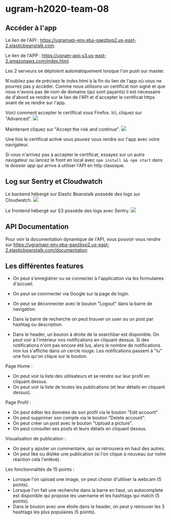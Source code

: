 # ugram-h2020-team-08

## Accéder à l'app

Le lien de l'API : https://ugramapi-env.eba-gaezbxp2.us-east-2.elasticbeanstalk.com.

Le lien de l'APP : https://ugram-app.s3.us-east-2.amazonaws.com/index.html.

Les 2 serveurs se déploient automatiquement lorsque l'on push sur master.

N'oubliez pas de précisez le *index.html* à la fin du lien de l'app où vous ne pourrez pas  y accéder.
Comme nous utilisons un certificat non signé et que nous n'avons pas de nom de domaine (qui sont payants) il est nécessaire de d'abord se rendre sur le lien de l'API et d'accepter le certificat https avant de se rendre sur l'app.

Voici comment accepter le certificat sous Firefox.
Ici, cliquez sur "Advanced".
![](https://i.imgur.com/OvJmvMq.png)

Maintenant cliquez sur "Accept the risk and continue".
![](https://i.imgur.com/C7WmjnW.png)

Une fois le certificat activé vous pouvez vous rendre sur l'app avec votre navigateur.

Si vous n'arrivez pas à accepter le certificat, essayez sur un autre navigateur ou lancez le front en local avec `npm install && npm start` dans le dossier *app* qui arrive à utiliser l'API en http classique.

## Log sur Sentry et Cloudwatch

Le backend hébergé sur Elastic Beanstalk possède des logs sur Cloudwatch.
![](https://i.imgur.com/PFd6S5T.png)

Le frontend hébergé sur S3 possède des logs avec Sentry.
![](https://i.imgur.com/fa8CdyT.png)

## API Documentation

Pour voir la documentation dynamique de l'API, vous pouvoir vous rendre sur https://ugramapi-env.eba-gaezbxp2.us-east-2.elasticbeanstalk.com/documentation

## Les différentes features

* On peut s'enregistrer ou se connecter à l'application via les formulaires d'accueil.
* On peut se connnecter via Google sur la page de login.

* On peut se déconnecter avec le bouton "Logout" dans la barre de navigation.
* Dans la barre de recherche on peut trouver un user ou un post par hashtag ou description.

* Dans le header, un bouton à droite de la searchbar est disponible. On peut voir à l'intérieur nos notifications en cliquant dessus. Si des notifications n'ont pas encore été lus, alors le nombre de notifications non lus s'affiche dans un cercle rouge. Les notifications passent à "lu" une fois qu'on clique sur le bouton.

Page Home :
* On peut voir la liste des utilisateurs et se rendre sur leur profil en cliquant dessus.
* On peut voir la liste de toutes les publications (et leur détails en cliquant dessus).

Page Profil :
* On peut éditer les données de son profil via le bouton "Edit account".
* On peut supprimer son compte via le bouton "Delete account".
* On peut créer un post avec le bouton "Upload a picture".
* On peut consulter ses posts et leurs détails en cliquant dessus.

Visualisation de publication :
* On peut y ajouter un commentaire, qui se retrouvera en haut des autres.
* On peut like ou dislike une publication (si l'on clique à nouveau sur notre réaction cela l'enlève).

Les fonctionnalités de 15 points :
* Lorsque l'on upload une image, on peut choisir d'utiliser la webcam (5 points).
* Lorsque l'on fait une recherche dans la barre en haut, un autocomplete est disponible qui propose les username et les hashtags qui match (5 points).
* Dans le bouton avec une étoile dans le header, on peut y retrouver les 5 hashtags les plus populaires (5 points).
